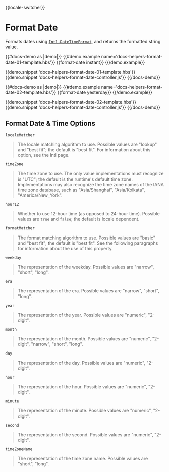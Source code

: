 {{locale-switcher}}
# Format Date

Formats dates using [<code>Intl.DateTimeFormat</code>](https://developer.mozilla.org/en-US/docs/Web/JavaScript/Reference/Global_Objects/DateTimeFormat), and returns the formatted string value.

{{#docs-demo as |demo|}}
  {{#demo.example name='docs-helpers-format-date-01-template.hbs'}}
    {{format-date instant}}
  {{/demo.example}}

  {{demo.snippet 'docs-helpers-format-date-01-template.hbs'}}
  {{demo.snippet 'docs-helpers-format-date-controller.js'}}
{{/docs-demo}}

{{#docs-demo as |demo|}}
  {{#demo.example name='docs-helpers-format-date-02-template.hbs'}}
    {{format-date yesterday}}
  {{/demo.example}}

  {{demo.snippet 'docs-helpers-format-date-02-template.hbs'}}
  {{demo.snippet 'docs-helpers-format-date-controller.js'}}
{{/docs-demo}}

## Format Date & Time Options
`localeMatcher`

> The locale matching algorithm to use. Possible values are "lookup" and
> "best fit"; the default is "best fit". For information about this option,
> see the Intl page.

`timeZone`

> The time zone to use. The only value implementations must recognize is
> "UTC"; the default is the runtime's default time zone. Implementations may
> also recognize the time zone names of the IANA time zone database, such as
> "Asia/Shanghai", "Asia/Kolkata", "America/New_York".

`hour12`

> Whether to use 12-hour time (as opposed to 24-hour time). Possible values
> are `true` and `false`; the default is locale dependent.

`formatMatcher`

> The format matching algorithm to use. Possible values are "basic" and
> "best fit"; the default is "best fit". See the following paragraphs for
> information about the use of this property.

`weekday`

> The representation of the weekday. Possible values are "narrow",
> "short", "long".

`era`

> The representation of the era. Possible values are "narrow", "short",
> "long".

`year`

> The representation of the year. Possible values are "numeric", "2-digit".

`month`

> The representation of the month. Possible values are "numeric", "2-digit",
> "narrow", "short", "long".

`day`

> The representation of the day. Possible values are "numeric", "2-digit".

`hour`

> The representation of the hour. Possible values are "numeric", "2-digit".

`minute`

> The representation of the minute. Possible values are "numeric", "2-digit".

`second`

> The representation of the second. Possible values are "numeric", "2-digit".

`timeZoneName`

> The representation of the time zone name. Possible values are "short",
> "long".
